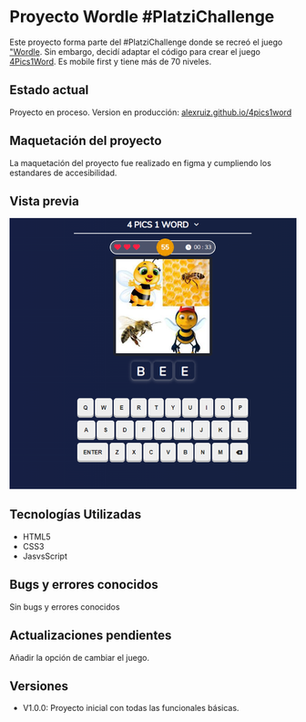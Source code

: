 # **Proyecto Wordle #PlatziChallenge**

Este proyecto forma parte del #PlatziChallenge donde se recreó el juego ["Wordle](https://www.nytimes.com/games/wordle/index.html). Sin embargo, decidí adaptar el código para crear el juego [4Pics1Word](https://play.google.com/store/apps/details?id=de.lotum.whatsinthefoto.us). Es mobile first y tiene más de 70 niveles.

## **Estado actual**

Proyecto en proceso. Version en producción: [alexruiz.github.io/4pics1word](https://alexruix.github.io/4pics1word/)

## **Maquetación del proyecto**

La maquetación del proyecto fue realizado en figma y cumpliendo los estandares de accesibilidad.

## **Vista previa**

<a href="https://alexruix.github.io/4pics1word/"><img src="https://github.com/alexruix/4pics1word/blob/main/src/img/screenshot.png" /></a>

## **Tecnologías Utilizadas**

- HTML5
- CSS3
- JasvsScript

## **Bugs y errores conocidos**

Sin bugs y errores conocidos

## **Actualizaciones pendientes**

Añadir la opción de cambiar el juego.

## **Versiones**

- V1.0.0: Proyecto inicial con todas las funcionales básicas.